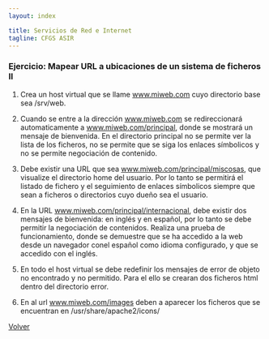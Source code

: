```yaml
---
layout: index

title: Servicios de Red e Internet
tagline: CFGS ASIR
---
```

### Ejercicio: Mapear URL a ubicaciones de un sistema de ficheros II

1) Crea un host virtual que se llame www.miweb.com cuyo directorio base sea /srv/web.

2) Cuando se entre a la dirección www.miweb.com se redireccionará automaticamente a www.miweb.com/principal, donde se mostrará un mensaje de bienvenida. En el directorio principal no se permite ver la lista de los ficheros, no se permite que se siga los enlaces símbolicos y no se permite negociación de contenido.

3) Debe existir una URL que sea www.miweb.com/principal/miscosas, que visualize el directorio home del usuario. Por lo tanto se permitirá el listado de fichero y el seguimiento de enlaces símbolicos siempre que sean a ficheros o directorios cuyo dueño sea el usuario.

4) En la URL www.miweb.com/principal/internacional, debe existir dos mensajes de bienvenida: en inglés y en español, por lo tanto se debe permitir la negociación de contenidos. Realiza una prueba de funcionamiento, donde se demuestre que se ha accedido a la web desde un navegador conel español como idioma configurado, y que se accedido con el inglés.

5) En todo el host virtual se debe redefinir los mensajes de error de objeto no encontrado y no permitido. Para el ello se crearan dos ficheros html dentro del directorio error.

6) En al url www.miweb.com/images deben a aparecer los ficheros que se encuentran en /usr/share/apache2/icons/

[Volver](index)
